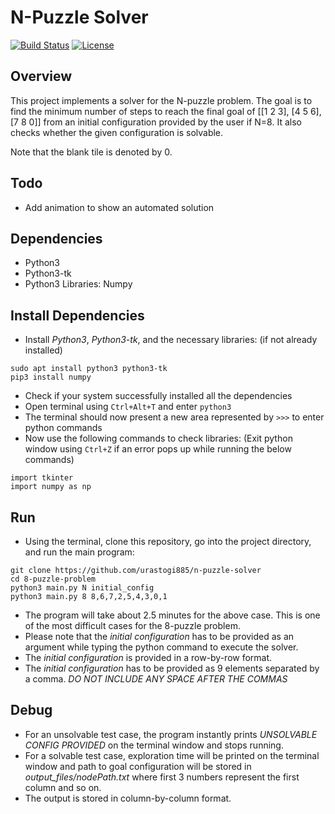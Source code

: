 # N-Puzzle Solver
[![Build Status](https://travis-ci.org/urastogi885/n-puzzle-solver.svg?branch=master)](https://travis-ci.org/urastogi885/n-puzzle-solver)
[![License](https://img.shields.io/badge/License-MIT-blue.svg)](https://github.com/urastogi885/n-puzzle-solver/blob/master/LICENSE)

## Overview

This project implements a solver for the N-puzzle problem. The goal is to find the minimum number of steps to reach the
final goal of [[1 2 3], [4 5 6], [7 8 0]] from an initial configuration provided by the user if N=8. It also checks whether the
given configuration is solvable.

Note that the blank tile is denoted by 0.

## Todo

- Add animation to show an automated solution

## Dependencies

- Python3
- Python3-tk
- Python3 Libraries: Numpy

## Install Dependencies

- Install *Python3*, *Python3-tk*, and the necessary libraries: (if not already installed)

````
sudo apt install python3 python3-tk
pip3 install numpy
````

- Check if your system successfully installed all the dependencies
- Open terminal using ````Ctrl+Alt+T```` and enter ````python3````
- The terminal should now present a new area represented by ````>>>```` to enter python commands
- Now use the following commands to check libraries: (Exit python window using ````Ctrl+Z```` if an error pops up while 
running the below commands)

````
import tkinter
import numpy as np
````

## Run

- Using the terminal, clone this repository, go into the project directory, and run the main program:

````
git clone https://github.com/urastogi885/n-puzzle-solver
cd 8-puzzle-problem
python3 main.py N initial_config
python3 main.py 8 8,6,7,2,5,4,3,0,1
````

- The program will take about 2.5 minutes for the above case. This is one of the most difficult cases for the 8-puzzle
problem. 
- Please note that the *initial configuration* has to be provided as an argument while typing the python command to
execute the solver.
- The *initial configuration* is provided in a row-by-row format.
- The *initial configuration* has to be provided as 9 elements separated by a comma. *DO NOT INCLUDE ANY SPACE AFTER THE
COMMAS*

## Debug

- For an unsolvable test case, the program instantly prints *UNSOLVABLE CONFIG PROVIDED* on the terminal window and
stops running.
- For a solvable test case, exploration time will be printed on the terminal window and path to goal configuration
will be stored in *output_files/nodePath.txt* where first 3 numbers represent the first column and so on.
- The output is stored in column-by-column format.

